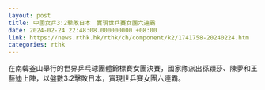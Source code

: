 ```yaml
---
layout: post
title: 中國女乒3:2擊敗日本　實現世乒賽女團六連霸
date: 2024-02-24 22:48:08.000000000 +08:00
link: https://news.rthk.hk/rthk/ch/component/k2/1741758-20240224.htm
categories: rthk
---
```


在南韓釜山舉行的世界乒乓球團體錦標賽女團決賽，國家隊派出孫穎莎、陳夢和王藝迪上陣，以盤數3:2擊敗日本，實現世乒賽女團六連霸。
